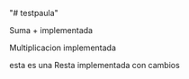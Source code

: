 "# testpaula" 

Suma + implementada

Multiplicacion implementada

esta es una Resta implementada con cambios